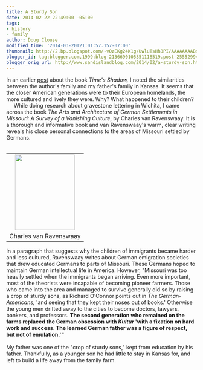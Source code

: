 ```yaml
---
title: A Sturdy Son
date: 2014-02-22 22:49:00 -05:00
tags:
- history
- family
author: Doug Clouse
modified_time: '2014-03-20T21:01:57.157-07:00'
thumbnail: http://2.bp.blogspot.com/-vQzEKg24K1g/UwluTsHh8PI/AAAAAAAABsE/hcf1obt4-8o/s72-c/vanravenswaay.jpg
blogger_id: tag:blogger.com,1999:blog-2136690105351118519.post-2555299472790548992
blogger_orig_url: http://www.sandislandblog.com/2014/02/a-sturdy-son.html
---
```


In an earlier <a href="{{ site.baseurl }}{% post_url 2013-08-17-memories-of-kansas %}" target="_blank">post</a> about the book <i>Time's Shadow,</i> I noted the similarities between the author's family and my father's family in Kansas. It seems that the closer American generations were to their European homelands, the more cultured and lively they were. Why? What happened to their children?<br />&nbsp;&nbsp;&nbsp;&nbsp; While doing research about gravestone lettering in Wichita, I came across the book <i>The Arts and Architecture of German Settlements in Missouri: A Survey of a Vanishing Culture</i>, by Charles van Ravenswaay. It is a thorough and informative book and van Ravenswaay's warm, clear writing reveals his close personal connections to the areas of Missouri settled by Germans.<br /><br /><table align="center" cellpadding="0" cellspacing="0" class="tr-caption-container" style="margin-left: auto; margin-right: auto; text-align: center;"><tbody><tr><td style="text-align: center;"><a href="http://2.bp.blogspot.com/-vQzEKg24K1g/UwluTsHh8PI/AAAAAAAABsE/hcf1obt4-8o/s1600/vanravenswaay.jpg" imageanchor="1" style="margin-left: auto; margin-right: auto;"><img border="0" src="http://2.bp.blogspot.com/-vQzEKg24K1g/UwluTsHh8PI/AAAAAAAABsE/hcf1obt4-8o/s1600/vanravenswaay.jpg" height="200" width="158" /></a></td></tr><tr><td class="tr-caption" style="text-align: center;">Charles van Ravenswaay</td></tr></tbody></table>In a paragraph that suggests why the children of immigrants became harder and less cultured, Ravenswaay writes about German emigration societies that drew educated Germans to parts of Missouri. These Germans hoped to maintain German intellectual life in America. However, "Missouri was too heavily settled when the immigrants began arriving. Even more important, most of the theorists were incapable of becoming pioneer farmers. Those who came into the area and managed to survive generally did so by raising a crop of sturdy sons, as Richard O'Connor points out in <i>The German-Americans,</i> 'and seeing that they kept their noses out of books.' Otherwise the young men drifted away to the cities to become doctors, lawyers, bankers, and professors. <b>The second generation who remained on the farms replaced the German obsession with <i>Kultur</i> 'with a fixation on hard work and success. The learned German father was a figure of respect, but not of emulation.'"</b><br /><br />My father was one of the "crop of sturdy sons," kept from education by his father. Thankfully, as a younger son he had little to stay in Kansas for, and left to build a life away from the family farm. <span id="goog_1175319472"></span><span id="goog_1175319473"></span>